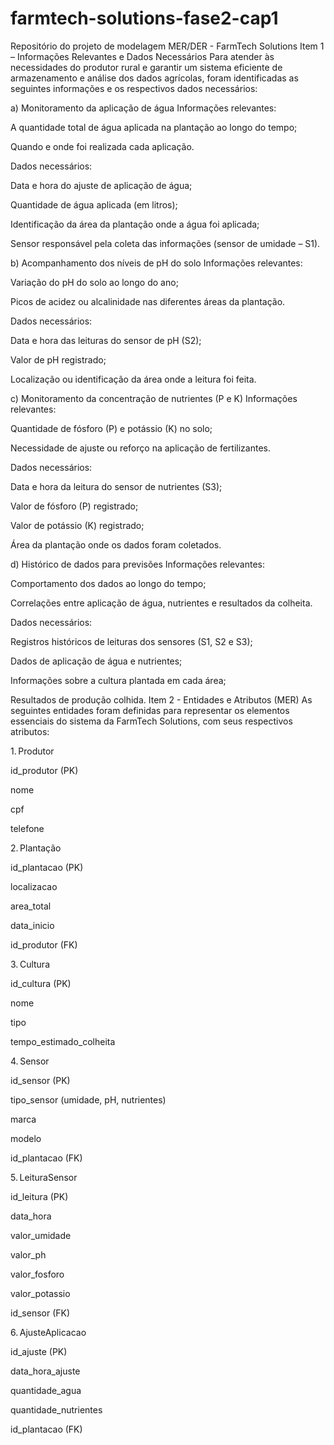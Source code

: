 # farmtech-solutions-fase2-cap1
Repositório do projeto de modelagem MER/DER - FarmTech Solutions
Item 1 – Informações Relevantes e Dados Necessários
Para atender às necessidades do produtor rural e garantir um sistema eficiente de armazenamento e análise dos dados agrícolas, foram identificadas as seguintes informações e os respectivos dados necessários:

a) Monitoramento da aplicação de água
Informações relevantes:

A quantidade total de água aplicada na plantação ao longo do tempo;

Quando e onde foi realizada cada aplicação.

Dados necessários:

Data e hora do ajuste de aplicação de água;

Quantidade de água aplicada (em litros);

Identificação da área da plantação onde a água foi aplicada;

Sensor responsável pela coleta das informações (sensor de umidade – S1).

b) Acompanhamento dos níveis de pH do solo
Informações relevantes:

Variação do pH do solo ao longo do ano;

Picos de acidez ou alcalinidade nas diferentes áreas da plantação.

Dados necessários:

Data e hora das leituras do sensor de pH (S2);

Valor de pH registrado;

Localização ou identificação da área onde a leitura foi feita.

c) Monitoramento da concentração de nutrientes (P e K)
Informações relevantes:

Quantidade de fósforo (P) e potássio (K) no solo;

Necessidade de ajuste ou reforço na aplicação de fertilizantes.

Dados necessários:

Data e hora da leitura do sensor de nutrientes (S3);

Valor de fósforo (P) registrado;

Valor de potássio (K) registrado;

Área da plantação onde os dados foram coletados.

d) Histórico de dados para previsões
Informações relevantes:

Comportamento dos dados ao longo do tempo;

Correlações entre aplicação de água, nutrientes e resultados da colheita.

Dados necessários:

Registros históricos de leituras dos sensores (S1, S2 e S3);

Dados de aplicação de água e nutrientes;

Informações sobre a cultura plantada em cada área;

Resultados de produção colhida.
Item 2 - Entidades e Atributos (MER)
As seguintes entidades foram definidas para representar os elementos essenciais do sistema da FarmTech Solutions, com seus respectivos atributos:

1. Produtor

id_produtor (PK)

nome

cpf

telefone

2. Plantação

id_plantacao (PK)

localizacao

area_total

data_inicio

id_produtor (FK)

3. Cultura

id_cultura (PK)

nome

tipo

tempo_estimado_colheita

4. Sensor

id_sensor (PK)

tipo_sensor (umidade, pH, nutrientes)

marca

modelo

id_plantacao (FK)

5. LeituraSensor

id_leitura (PK)

data_hora

valor_umidade

valor_ph

valor_fosforo

valor_potassio

id_sensor (FK)

6. AjusteAplicacao

id_ajuste (PK)

data_hora_ajuste

quantidade_agua

quantidade_nutrientes

id_plantacao (FK)

